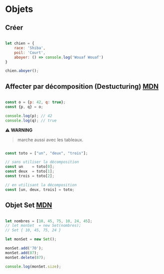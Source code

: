 # Objets

## Créer

```js

let chien = {
    race: 'Shiba',
    poil: 'Court',
    aboyer: () => console.log('Wouaf Wouaf')
}

chien.aboyer();

```

## Affecter par décomposition (Destucturing) [MDN](https://developer.mozilla.org/fr/docs/Web/JavaScript/Reference/Operators/Destructuring_assignment)

```js

const o = {p: 42, q: true};
const {p, q} = o;

console.log(p); // 42
console.log(q); // true

```

⚠️ **WARNING**
> marche aussi avec les tableaux.

```js

const toto = ["un", "deux", "trois"];

// sans utiliser la décomposition
const un    = toto[0];
const deux  = toto[1];
const trois = toto[2];

// en utilisant la décomposition
const [un, deux, trois] = toto;


```

## Objet Set [MDN](https://developer.mozilla.org/fr/docs/Web/JavaScript/Reference/Global_Objects/Set)

```js

let nombres = [10, 45, 75, 10, 24, 45];
// let monSet  = new Set(nombres);
// Set { 10, 45, 75, 24 }

let monSet = new Set();

monSet.add('70');
monSet.add(87);
monSet.delete(87);

console.log(monSet.size);

```
